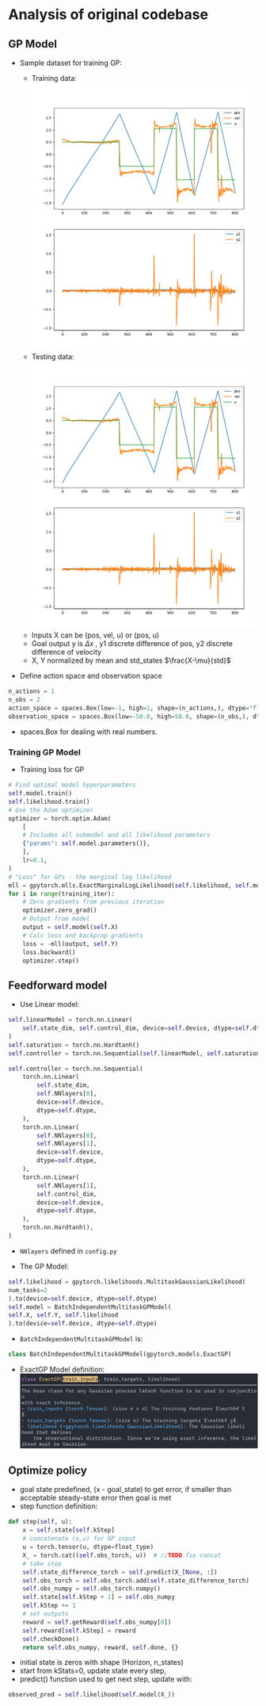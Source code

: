 # Analysis of original codebase

## GP Model

- Sample dataset for training GP:

  - Training data: ![Training Data](../imgs/training_data.png)
  - Testing data:![Testing Data](../imgs/training_data.png)
  - Inputs X can be (pos, vel, u) or (pos, u)
  - Goal output y is $\Delta x$ , y1 discrete difference of pos, y2 discrete difference of velocity
  - X, Y normalized by mean and std_states $\frac{X-\mu}{std}$

- Define action space and observation space

```python
n_actions = 1
n_obs = 2
action_space = spaces.Box(low=-1, high=1, shape=(n_actions,), dtype="float32")
observation_space = spaces.Box(low=-50.0, high=50.0, shape=(n_obs,), dtype="float32")
```

- spaces.Box for dealing with real numbers.

### Training GP Model

- Training loss for GP

```python
# Find optimal model hyperparameters
self.model.train()
self.likelihood.train()
# Use the Adam optimizer
optimizer = torch.optim.Adam(
	[
	# Includes all submodel and all likelihood parameters
	{"params": self.model.parameters()},
	],
	lr=0.1,
)
# "Loss" for GPs - the marginal log likelihood
mll = gpytorch.mlls.ExactMarginalLogLikelihood(self.likelihood, self.model)
for i in range(training_iter):
	# Zero gradients from previous iteration
	optimizer.zero_grad()
	# Output from model
	output = self.model(self.X)
	# Calc loss and backprop gradients
	loss = -mll(output, self.Y)
	loss.backward()
	optimizer.step()
```

## Feedforward model

- Use Linear model:

```python
self.linearModel = torch.nn.Linear(
	self.state_dim, self.control_dim, device=self.device, dtype=self.dtype
)
self.saturation = torch.nn.Hardtanh()
self.controller = torch.nn.Sequential(self.linearModel, self.saturation)

```

```python
self.controller = torch.nn.Sequential(
	torch.nn.Linear(
		self.state_dim,
		self.NNlayers[0],
		device=self.device,
		dtype=self.dtype,
	),
	torch.nn.Linear(
		self.NNlayers[0],
		self.NNlayers[1],
		device=self.device,
		dtype=self.dtype,
	),
	torch.nn.Linear(
		self.NNlayers[1],
		self.control_dim,
		device=self.device,
		dtype=self.dtype,
	),
	torch.nn.Hardtanh(),
)
```

- `NNlayers` defined in `config.py`

- The GP Model:

```python
self.likelihood = gpytorch.likelihoods.MultitaskGaussianLikelihood(
num_tasks=2
).to(device=self.device, dtype=self.dtype)
self.model = BatchIndependentMultitaskGPModel(
self.X, self.Y, self.likelihood
).to(device=self.device, dtype=self.dtype)

```

- `BatchIndependentMultitaskGPModel` is:

```python
class BatchIndependentMultitaskGPModel(gpytorch.models.ExactGP)
```

- ExactGP Model definition: ![](../imgs/ExactGP.png)

## Optimize policy

- goal state predefined, (x - goal_state) to get error, if smaller than acceptable steady-state error then goal is met
- step function definition:

```python
def step(self, u):
	x = self.state[self.kStep]
	# concatenate (x,u) for GP input
	u = torch.tensor(u, dtype=float_type)
	X_ = torch.cat((self.obs_torch, u))  # //TODO fix concat
	# take step
	self.state_difference_torch = self.predict(X_[None, :])
	self.obs_torch = self.obs_torch.add(self.state_difference_torch)
	self.obs_numpy = self.obs_torch.numpy()
	self.state[self.kStep + 1] = self.obs_numpy
	self.kStep += 1
	# set outputs
	reward = self.getReward(self.obs_numpy[0])
	self.reward[self.kStep] = reward
	self.checkDone()
	return self.obs_numpy, reward, self.done, {}
```

- initial state is zeros with shape (Horizon, n_states)
- start from kStats=0, update state every step,
- predict() function used to get next step, update with:

```python
observed_pred = self.likelihood(self.model(X_))
```
